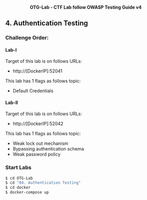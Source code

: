 <h4 align="center">OTG-Lab - CTF Lab follow OWASP Testing Guide v4</h4>

## 4. Authentication Testing

### Challenge Order:

#### Lab-I

Target of this lab is on follows URLs:

* http://[DockerIP]:52041   

This lab has 1 flags as follows topic:

- Default Credentials

#### Lab-II

Target of this lab is on follows URLs:

* http://[DockerIP]:52042

This lab has 1 flags as follows topic:

- Weak lock out mechanism
- Bypassing authentication schema
- Weak password policy

### Start Labs

```bash
$ cd OTG-Lab
$ cd "04. Authentication Testing"
$ cd docker
$ docker-compose up
```
